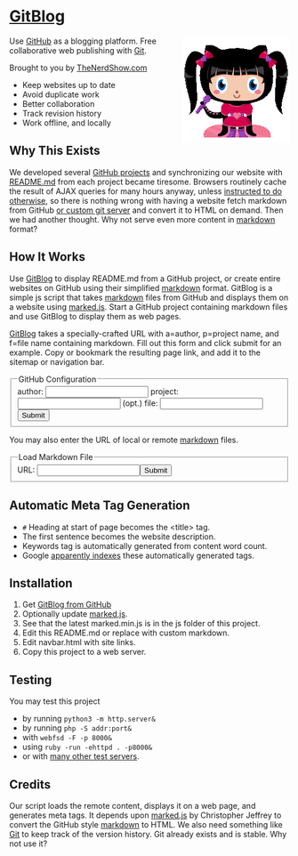 # [GitBlog](https://github.com/themanyone/gitblog)
<img style="float:right" alt="GitBlog" src="favicon/android-icon-192x192.png">

Use [GitHub](https://github.com/themanyone/gitblog) as a blogging platform. Free collaborative web publishing with [Git](https://git-scm.com/download/win). 

Brought to you by [TheNerdShow.com](http://thenerdshow.com/)

* Keep websites up to date
* Avoid duplicate work
* Better collaboration
* Track revision history
* Work offline, and locally

## Why This Exists

We developed several [GitHub projects](https://github.com/themanyone) and synchronizing our website with [README.md](README.md) from each project became tiresome. Browsers routinely cache the result of AJAX queries for many hours anyway, unless [instructed to do otherwise](http://www.itgeared.com/articles/1401-ajax-browser-cache-issues-fix/), so there is nothing wrong with having a website fetch markdown from GitHub [or custom git server](https://git-scm.com/book/en/v2/Git-on-the-Server-The-Protocols) and convert it to HTML on demand. Then we had another thought. Why not serve even more content in [markdown](https://help.github.com/enterprise/2.8/user/articles/basic-writing-and-formatting-syntax/) format?

## How It Works

Use [GitBlog](https://github.com/themanyone/gitblog) to display README.md from a GitHub project, or create entire websites on GitHub using their simplified [markdown](https://help.github.com/enterprise/2.8/user/articles/basic-writing-and-formatting-syntax/) format. GitBlog is a simple js script that takes [markdown](https://help.github.com/enterprise/2.8/user/articles/basic-writing-and-formatting-syntax/) files from GitHub and displays them on a website using [marked.js](https://github.com/chjj/marked). Start a GitHub project containing markdown files and use GitBlog to display them as web pages.

[GitBlog](https://github.com/themanyone/gitblog) takes a specially-crafted URL with a=author, p=project name, and f=file name containing markdown. Fill out this form and click submit for an example. Copy or bookmark the resulting page link, and add it to the sitemap or navigation bar.<form name="gitblog" target="">
<fieldset><legend>GitHub Configuration</legend>
    <label class="field">author: </label> <input name="a"  type="text"></input>
    <label class="field">project:</label> <input name="p"  type="text"></input>
    <label class="field">(opt.) file: </label> <input name="f"  type="text"></input><input type="submit"></input>
</fieldset>
</form>

You may also enter the URL of local or remote [markdown](https://help.github.com/enterprise/2.8/user/articles/basic-writing-and-formatting-syntax/) files. <form name="gitblog" target="">
<fieldset><legend>Load Markdown File</legend>
    <label class="field">URL: </label> <input name="u"  type="text"></input><input type="submit"></input>
</fieldset>
</form>

## Automatic Meta Tag Generation

* `#` Heading at start of page becomes the &lt;title&gt; tag.
* The first sentence becomes the website description.
* Keywords tag is automatically generated from content word count.
* Google [apparently indexes](http://searchengineland.com/tested-googlebot-crawls-javascript-heres-learned-220157) these automatically generated tags.

## Installation

1. Get [GitBlog from GitHub](https://github.com/themanyone/gitblog)
1. Optionally update [marked.js](https://github.com/chjj/marked).
2. See that the latest marked.min.js is in the js folder of this project.
3. Edit this README.md or replace with custom markdown.
4. Edit navbar.html with site links.
3. Copy this project to a web server.

## Testing

You may test this project

* by running `python3 -m http.server&`
* by running `php -S addr:port&`
* with `webfsd -F -p 8000&`
* using `ruby -run -ehttpd . -p8000&`
* or with [many other test servers](http://unix.stackexchange.com/questions/32182/simple-command-line-http-server).

## Credits

Our script loads the remote content, displays it on a web page, and generates meta tags. It depends upon [marked.js](https://github.com/chjj/marked) by Christopher Jeffrey to convert the GitHub style [markdown](https://help.github.com/enterprise/2.8/user/articles/basic-writing-and-formatting-syntax/) to HTML. We also need something like [Git](https://git-scm.com/download/win) to keep track of the version history. Git already exists and is stable. Why not use it?